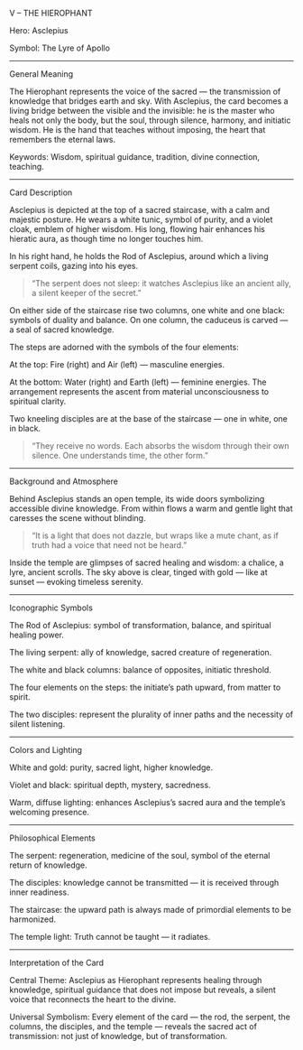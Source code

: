 V – THE HIEROPHANT

Hero: Asclepius

Symbol: The Lyre of Apollo


---

General Meaning

The Hierophant represents the voice of the sacred — the transmission of knowledge that bridges earth and sky.
With Asclepius, the card becomes a living bridge between the visible and the invisible: he is the master who heals not only the body, but the soul, through silence, harmony, and initiatic wisdom.
He is the hand that teaches without imposing, the heart that remembers the eternal laws.

Keywords: Wisdom, spiritual guidance, tradition, divine connection, teaching.


---

Card Description

Asclepius is depicted at the top of a sacred staircase, with a calm and majestic posture.
He wears a white tunic, symbol of purity, and a violet cloak, emblem of higher wisdom.
His long, flowing hair enhances his hieratic aura, as though time no longer touches him.

In his right hand, he holds the Rod of Asclepius, around which a living serpent coils, gazing into his eyes.

> “The serpent does not sleep: it watches Asclepius like an ancient ally, a silent keeper of the secret.”



On either side of the staircase rise two columns, one white and one black: symbols of duality and balance.
On one column, the caduceus is carved — a seal of sacred knowledge.

The steps are adorned with the symbols of the four elements:

At the top: Fire (right) and Air (left) — masculine energies.

At the bottom: Water (right) and Earth (left) — feminine energies.
The arrangement represents the ascent from material unconsciousness to spiritual clarity.


Two kneeling disciples are at the base of the staircase — one in white, one in black.

> “They receive no words. Each absorbs the wisdom through their own silence. One understands time, the other form.”




---

Background and Atmosphere

Behind Asclepius stands an open temple, its wide doors symbolizing accessible divine knowledge.
From within flows a warm and gentle light that caresses the scene without blinding.

> “It is a light that does not dazzle, but wraps like a mute chant, as if truth had a voice that need not be heard.”



Inside the temple are glimpses of sacred healing and wisdom: a chalice, a lyre, ancient scrolls.
The sky above is clear, tinged with gold — like at sunset — evoking timeless serenity.


---

Iconographic Symbols

The Rod of Asclepius: symbol of transformation, balance, and spiritual healing power.

The living serpent: ally of knowledge, sacred creature of regeneration.

The white and black columns: balance of opposites, initiatic threshold.

The four elements on the steps: the initiate’s path upward, from matter to spirit.

The two disciples: represent the plurality of inner paths and the necessity of silent listening.



---

Colors and Lighting

White and gold: purity, sacred light, higher knowledge.

Violet and black: spiritual depth, mystery, sacredness.

Warm, diffuse lighting: enhances Asclepius’s sacred aura and the temple’s welcoming presence.



---

Philosophical Elements

The serpent: regeneration, medicine of the soul, symbol of the eternal return of knowledge.

The disciples: knowledge cannot be transmitted — it is received through inner readiness.

The staircase: the upward path is always made of primordial elements to be harmonized.

The temple light: Truth cannot be taught — it radiates.



---

Interpretation of the Card

Central Theme:
Asclepius as Hierophant represents healing through knowledge, spiritual guidance that does not impose but reveals, a silent voice that reconnects the heart to the divine.

Universal Symbolism:
Every element of the card — the rod, the serpent, the columns, the disciples, and the temple — reveals the sacred act of transmission: not just of knowledge, but of transformation.
